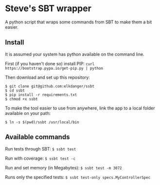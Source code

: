 # Steve's SBT wrapper

A python script that wraps some commands from SBT to make them a bit easier.

## Install

It is assumed your system has python available on the command line.

First (if you haven't done so) install PIP: `curl https://bootstrap.pypa.io/get-pip.py | python`

Then download and set up this repository:

```
$ git clone git@github.com:elkdanger/ssbt
$ cd ssbt
$ pip install -r requirements.txt
$ chmod +x ssbt
```

To make the tool easier to use from anywhere, link the app to a local folder available on your path:

```
$ ln -s $(pwd)/ssbt /usr/local/bin
```

## Available commands

Run tests through SBT: `$ ssbt test`

Run with coverage: `$ ssbt test -c`

Run and set memory (in Megabytes): `$ ssbt test -m 3072`

Runs only the specified tests: `$ ssbt test-only specs.MyControllerSpec`
